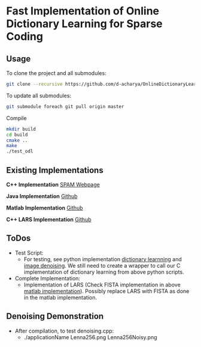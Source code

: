 # Fast Implementation of Online Dictionary Learning for Sparse Coding
Usage
------------
To clone the project and all submodules:
```bash
git clone --recursive https://github.com/d-acharya/OnlineDictionaryLearning.git
```
To update all submodules:
```bash
git submodule foreach git pull origin master
```
Compile
```bash
mkdir build
cd build 
cmake ..
make
./test_odl
```

Existing Implementations
------------
**C++ Implementation**
[SPAM Webpage](http://spams-devel.gforge.inria.fr/downloads.html)


**Java Implementation**
[Github](https://github.com/maciejkula/dictionarylearning)

**Matlab Implementation**
[Github](https://github.com/tiepvupsu/DICTOL)

**C++ LARS Implementation**
[Github](https://github.com/varung/larscpp/tree/master/src)

ToDos
------------
* Test Script:
  * For testing, see python implementation [dictionary learnning](https://github.com/d-acharya/OnlineDictionaryLearning/blob/master/dict_learning.py) and [image denoising](https://github.com/d-acharya/OnlineDictionaryLearning/blob/master/plot_image_denoising.py). We still need to create a wrapper to call our C implementation of dictionary learning from above python scripts.
* Complete Implementation:
  * Implementation of LARS (Check FISTA implementation in above [matlab implementation](https://github.com/tiepvupsu/DICTOL/blob/master/utils/fista.m)). Possibly replace LARS with FISTA as done in the matlab implementation.


Denoising Demonstration
------------
* After compilation, to test denoising.cpp:
  * ./applicationName Lenna256.png Lenna256Noisy.png
